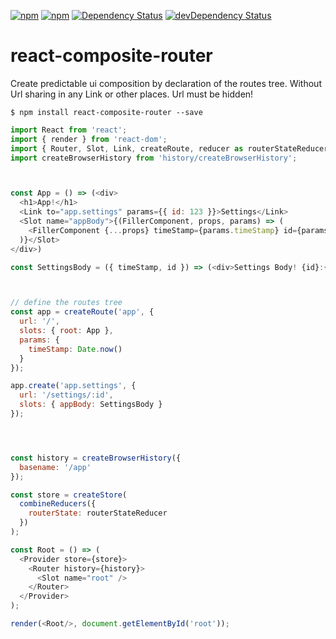 [![npm](http://img.shields.io/npm/v/react-composite-router.svg?style=flat-square)](https://www.npmjs.com/package/react-composite-router)
[![npm](http://img.shields.io/npm/l/react-composite-router.svg?style=flat-square)](http://opensource.org/licenses/MIT)
[![Dependency Status](https://david-dm.org/aliaksandr-master/react-composite-router.svg?style=flat-square)](https://david-dm.org/aliaksandr-master/react-composite-router)
[![devDependency Status](https://david-dm.org/aliaksandr-master/react-composite-router/dev-status.svg?style=flat-square)](https://david-dm.org/aliaksandr-master/react-composite-router#info=devDependencies)

# react-composite-router
Create predictable ui composition by declaration of the routes tree.
Without Url sharing in any Link or other places.
Url must be hidden!

```shell
$ npm install react-composite-router --save
```

```js
import React from 'react';
import { render } from 'react-dom';
import { Router, Slot, Link, createRoute, reducer as routerStateReducer } from 'react-composite-router';
import createBrowserHistory from 'history/createBrowserHistory';



const App = () => (<div>
  <h1>App!</h1>
  <Link to="app.settings" params={{ id: 123 }}>Settings</Link>
  <Slot name="appBody">{(FillerComponent, props, params) => (
    <FillerComponent {...props} timeStamp={params.timeStamp} id={params.id} />
  )}</Slot>
</div>)

const SettingsBody = ({ timeStamp, id }) => (<div>Settings Body! {id}:{timeStamp}</div>);



// define the routes tree
const app = createRoute('app', {
  url: '/',
  slots: { root: App },
  params: {
    timeStamp: Date.now()
  }
});

app.create('app.settings', {
  url: '/settings/:id',
  slots: { appBody: SettingsBody }
});




const history = createBrowserHistory({
  basename: '/app'
});

const store = createStore(
  combineReducers({
    routerState: routerStateReducer
  })
);

const Root = () => (
  <Provider store={store}>
    <Router history={history}>
      <Slot name="root" />    
    </Router>
  </Provider>
);

render(<Root/>, document.getElementById('root'));
```
